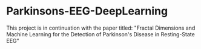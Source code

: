 # Parkinsons-EEG-DeepLearning

This project is in continuation with the paper titled: "Fractal Dimensions and Machine Learning for the Detection of Parkinson's Disease in Resting-State EEG"